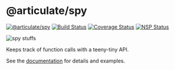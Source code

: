 # @articulate/spy
[![@articulate/spy](https://img.shields.io/npm/v/@articulate/spy.svg)](https://www.npmjs.com/package/@articulate/spy)
[![Build Status](https://travis-ci.org/articulate/spy.svg?branch=master)](https://travis-ci.org/articulate/spy)
[![Coverage Status](https://coveralls.io/repos/github/articulate/spy/badge.svg?branch=coveralls)](https://coveralls.io/github/articulate/spy?branch=coveralls)
[![NSP Status](https://nodesecurity.io/orgs/articulate/projects/d7c257e0-c84d-4647-91f6-33167789a0df/badge)](https://nodesecurity.io/orgs/articulate/projects/d7c257e0-c84d-4647-91f6-33167789a0df)

![spy stuffs](https://user-images.githubusercontent.com/888052/30229928-eb955ff4-94b1-11e7-87fb-624d207682ee.jpg)

Keeps track of function calls with a teeny-tiny API.

See the [documentation](https://github.com/articulate/spy/blob/master/API.md) for details and examples.
